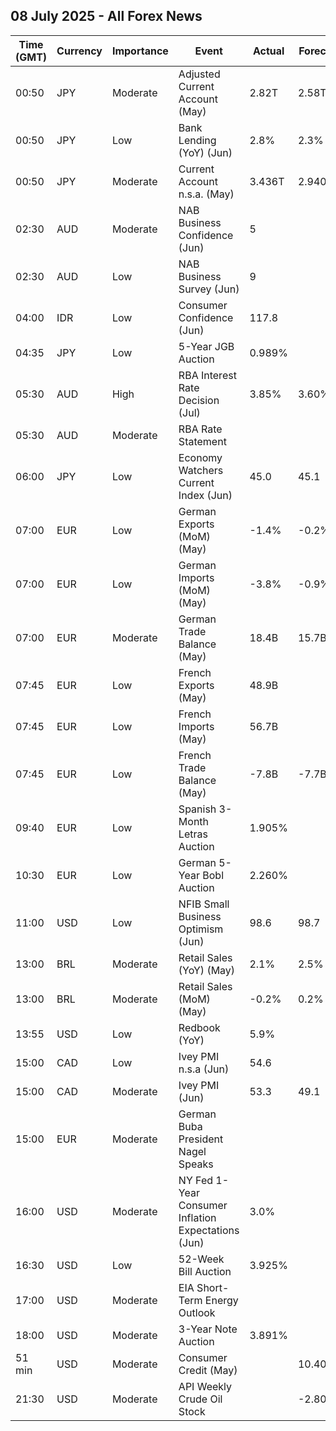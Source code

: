 ## 08 July 2025 - All Forex News

| Time (GMT) | Currency | Importance | Event | Actual | Forecast | Previous |
|------|----------|------------|-------|--------|----------|----------|
| 00:50 | JPY | Moderate | Adjusted Current Account (May) | 2.82T | 2.58T | 2.31T |
| 00:50 | JPY | Low | Bank Lending (YoY) (Jun) | 2.8% | 2.3% | 2.4% |
| 00:50 | JPY | Moderate | Current Account n.s.a. (May) | 3.436T | 2.940T | 2.258T |
| 02:30 | AUD | Moderate | NAB Business Confidence (Jun) | 5 |  | 2 |
| 02:30 | AUD | Low | NAB Business Survey (Jun) | 9 |  | 0 |
| 04:00 | IDR | Low | Consumer Confidence (Jun) | 117.8 |  | 117.5 |
| 04:35 | JPY | Low | 5-Year JGB Auction | 0.989% |  | 0.982% |
| 05:30 | AUD | High | RBA Interest Rate Decision (Jul) | 3.85% | 3.60% | 3.85% |
| 05:30 | AUD | Moderate | RBA Rate Statement |  |  |  |
| 06:00 | JPY | Low | Economy Watchers Current Index (Jun) | 45.0 | 45.1 | 44.4 |
| 07:00 | EUR | Low | German Exports (MoM) (May) | -1.4% | -0.2% | -1.6% |
| 07:00 | EUR | Low | German Imports (MoM) (May) | -3.8% | -0.9% | 2.2% |
| 07:00 | EUR | Moderate | German Trade Balance (May) | 18.4B | 15.7B | 15.8B |
| 07:45 | EUR | Low | French Exports (May) | 48.9B |  | 49.1B |
| 07:45 | EUR | Low | French Imports (May) | 56.7B |  | 56.7B |
| 07:45 | EUR | Low | French Trade Balance (May) | -7.8B | -7.7B | -7.6B |
| 09:40 | EUR | Low | Spanish 3-Month Letras Auction | 1.905% |  | 1.873% |
| 10:30 | EUR | Low | German 5-Year Bobl Auction | 2.260% |  | 2.400% |
| 11:00 | USD | Low | NFIB Small Business Optimism (Jun) | 98.6 | 98.7 | 98.8 |
| 13:00 | BRL | Moderate | Retail Sales (YoY) (May) | 2.1% | 2.5% | 5.3% |
| 13:00 | BRL | Moderate | Retail Sales (MoM) (May) | -0.2% | 0.2% | -0.3% |
| 13:55 | USD | Low | Redbook (YoY) | 5.9% |  | 4.9% |
| 15:00 | CAD | Low | Ivey PMI n.s.a (Jun) | 54.6 |  | 53.8 |
| 15:00 | CAD | Moderate | Ivey PMI (Jun) | 53.3 | 49.1 | 48.9 |
| 15:00 | EUR | Moderate | German Buba President Nagel Speaks |  |  |  |
| 16:00 | USD | Moderate | NY Fed 1-Year Consumer Inflation Expectations (Jun) | 3.0% |  | 3.2% |
| 16:30 | USD | Low | 52-Week Bill Auction | 3.925% |  | 3.940% |
| 17:00 | USD | Moderate | EIA Short-Term Energy Outlook |  |  |  |
| 18:00 | USD | Moderate | 3-Year Note Auction | 3.891% |  | 3.972% |
| 51 min | USD | Moderate | Consumer Credit (May) |  | 10.40B | 17.87B |
| 21:30 | USD | Moderate | API Weekly Crude Oil Stock |  | -2.800M | 0.680M |

